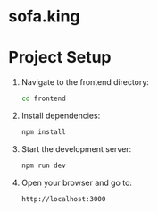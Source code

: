 # sofa.king

# Project Setup

1. Navigate to the frontend directory:
   ```bash
   cd frontend
   ```
   
2. Install dependencies:
   ```bash
   npm install
   ```

3. Start the development server:
   ```bash
   npm run dev
   ```

4. Open your browser and go to:
   ```
   http://localhost:3000
   ```
